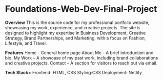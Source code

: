 # Foundations-Web-Dev-Final-Project
**Overview**
This is the source code for my professional portfolio website, showcasing my work, experience, and creative projects. The site is designed to highlight my expertise in Business Development, Creative Strategy, Brand Partnerships, and Marketing, with a focus on Fashion, Lifestyle, and Travel.

**Features**
Home - General home page
About Me – A brief introduction and bio.
My Work – A showcase of my past work, including brand collaborations and creative projects.
Contact – A section for visitors to reach out via email.

**Tech Stack**=
Frontend: HTML, CSS
Styling:CSS
Deployment: Netlify
